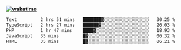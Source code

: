 **[![wakatime](https://wakatime.com/badge/user/87646243-158a-4241-a3cb-668e1fa2dbb8.svg)](https://wakatime.com/@87646243-158a-4241-a3cb-668e1fa2dbb8?style=plastic)**

<!--START_SECTION:waka-->

```txt
Text         2 hrs 51 mins   ███████▓░░░░░░░░░░░░░░░░░   30.25 %
TypeScript   2 hrs 27 mins   ██████▓░░░░░░░░░░░░░░░░░░   26.03 %
PHP          1 hr 47 mins    ████▓░░░░░░░░░░░░░░░░░░░░   18.93 %
JavaScript   35 mins         █▓░░░░░░░░░░░░░░░░░░░░░░░   06.32 %
HTML         35 mins         █▓░░░░░░░░░░░░░░░░░░░░░░░   06.21 %
```

<!--END_SECTION:waka-->
